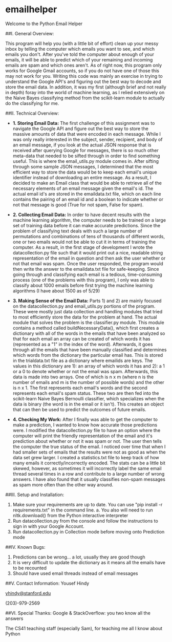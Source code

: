 # emailhelper
Welcome to the Python Email Helper

##I. General Overview:

This program will help you (with a little bit of effort) clean up your messy inbox by telling the computer which emails you want to see, and which emails you don't. After you've told the computer about enough of your emails, it will be able to predict which of your remaining and incoming emails are spam and which ones aren't. As of right now, this program only works for Google Gmail accounts, so if you do not have one of those this may not work for you. Writing this code was mainly an exercise in trying to understand the Google API's and figuring out the best way to decode and store the email data. In addition, it was my first (although brief and not really in depth) foray into the world of machine learning, as I relied extensively on the Naive Bayes classifying method from the scikit-learn module to actually do the classifying for me.

##II. Technical Overview:

* **1. Storing Email Data:**
The first challenge of this assignment was to navigate the Google API and figure out the best way to store the massive amounts of data that were encoded in each message. While I was only really interested in the subject, sender, recipient, and body of an email message, if you look at the actual JSON response that is received after querying Google for messages, there is so much other meta-data that needed to be sifted through in order to find something useful. This is where the email_utils.py module comes in. After sifting through some sample JSON messages, I determined that the most efficient way to store the data would be to keep each email's unique identifier instead of downloading an entire message. As a result, I decided to make an Email class that would be able to retrieve all of the necessary elements of an email message given the email's id. The actual email id's are stored in the emaildata.txt file, which on each line contains the pairing of an email id and a boolean to indicate whether or not that message is good (True for not spam, False for spam).

* **2. Collecting Email Data:**
In order to have decent results with the machine learning algorithm, the computer needs to be trained on a large set of training data before it can make accurate predictions. Since the problem of classifying text deals with such a large number of permutations and combinations of tens of thousands of different words, one or two emails would not be able to cut it in terms of training the computer. As a result, in the first stage of development I wrote the datacollection.py file such that it would print out a nice, readable string representation of the email in question and then ask the user whether or not that email was spam. Once the user responded, the program would then write the answer to the emaildata.txt file for safe-keeping. Since going through and classifying each email is a tedious, time-consuming process (one of the problems with this program), I only was able to classify about 1000 emails before first trying the machine learning algorithms (I have about 1500 as of 5/29)

* **3. Making Sense of the Email Data:**
Parts 1) and 2) are mainly focused on the datacollection.py and email_utils.py portions of the program. These were mostly just data collection and handling modules that tried to most efficiently store the data for the problem at hand. The actual module that solves the problem is the classifier.py module. This module contains a method called buildNecessaryData(), which first creates a dictionary with all of the words in the emails that have been analyzed so that for each email an array can be created of which words it has (represented as a "1" in the index of the word). Afterwards, it goes through all the emails that have been manually classified and determines which words from the dictionary the particular email has. This is stored in the trialdata.txt file as a dictionary where emailids are keys. The values in this dictionary are 1): an array of which words it has and 2): a 1 or a 0 to denote whether or not the email was spam. Afterwards, this data is made into two arrays. One of which is n x m (where n is the number of emails and m is the number of possible words) and the other is n x 1. The first represents each email's words and the second represents each email's spam status. These two are then fed into the scikit-learn Naive Bayes Bernoulli classifier, which specializes when the data is binary (the word is in the email or it isn't). This creates an object that can then be used to predict the outcomes of future emails. 

* **4. Checking My Work:**
After I finally was able to get the computer to make a prediction, I wanted to know how accurate those predictions were. I modified the datacollection.py file to have an option where the computer will print the friendly representation of the email and it's prediction about whether or not it was spam or not. The user then tells the computer the true status of the email. I noticed over time that when I had smaller sets of emails that the results were not as good as when the data set grew larger. I created a statistics.txt file to keep track of how many emails it correctly/incorrectly encoded. The stats can be a little bit skewed, however, as sometimes it will incorrectly label the same email thread several times in a row and contribute to a large number of wrong answers. I have also found that it usually classifies non-spam messages as spam more often than the other way around. 


##III. Setup and Installation:

1. Make sure your requirements are up to date. You can use "pip install -r requirements.txt" in the command line. 
    a. You also will need to run nltk.download() from the Python interactive interpreter
2. Run datacollection.py from the console and follow the instructions to sign in with your Google Account.
3. Run datacollection.py in Collection mode before moving onto Prediction mode

##IV. Known Bugs:

1. Predictions can be wrong... a lot, usually they are good though
2. It is very difficult to update the dictionary as it means all the emails have to be recounted
3. Should have used email threads instead of email messages

##V. Contact Information:
Yousef Hindy

yhindy@stanford.edu

(203)-979-2569

##VI. Special Thanks:
Google & StackOverflow: you two know all the answers

The CS41 teaching staff (especially Sam), for teaching me all I know about Python


